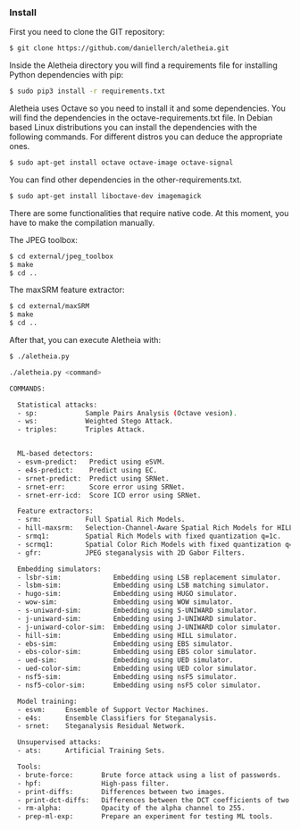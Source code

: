 ### Install

First you need to clone the GIT repository:

```bash
$ git clone https://github.com/daniellerch/aletheia.git
```

Inside the Aletheia directory you will find a requirements file for installing Python dependencies with pip:

```bash
$ sudo pip3 install -r requirements.txt 
```

Aletheia uses Octave so you need to install it and some dependencies. You will find the dependencies in the octave-requirements.txt file. In Debian based Linux distributions you can install the dependencies with the following commands. For different distros you can deduce the appropriate ones.

```bash
$ sudo apt-get install octave octave-image octave-signal
```

You can find other dependencies in the other-requirements.txt.

```bash
$ sudo apt-get install liboctave-dev imagemagick
```

There are some functionalities that require native code. At this moment, you have to make the compilation manually.

The JPEG toolbox:

```bash
$ cd external/jpeg_toolbox
$ make
$ cd ..
```

The maxSRM feature extractor:

```bash
$ cd external/maxSRM
$ make
$ cd ..
```


After that, you can execute Aletheia with:

```bash
$ ./aletheia.py 

./aletheia.py <command>

COMMANDS:

  Statistical attacks:
  - sp:            Sample Pairs Analysis (Octave vesion).
  - ws:            Weighted Stego Attack.
  - triples:       Triples Attack.


  ML-based detectors:
  - esvm-predict:   Predict using eSVM.
  - e4s-predict:    Predict using EC.
  - srnet-predict:  Predict using SRNet.
  - srnet-err:      Score error using SRNet.
  - srnet-err-icd:  Score ICD error using SRNet.

  Feature extractors:
  - srm:           Full Spatial Rich Models.
  - hill-maxsrm:   Selection-Channel-Aware Spatial Rich Models for HILL.
  - srmq1:         Spatial Rich Models with fixed quantization q=1c.
  - scrmq1:        Spatial Color Rich Models with fixed quantization q=1c.
  - gfr:           JPEG steganalysis with 2D Gabor Filters.

  Embedding simulators:
  - lsbr-sim:             Embedding using LSB replacement simulator.
  - lsbm-sim:             Embedding using LSB matching simulator.
  - hugo-sim:             Embedding using HUGO simulator.
  - wow-sim:              Embedding using WOW simulator.
  - s-uniward-sim:        Embedding using S-UNIWARD simulator.
  - j-uniward-sim:        Embedding using J-UNIWARD simulator.
  - j-uniward-color-sim:  Embedding using J-UNIWARD color simulator.
  - hill-sim:             Embedding using HILL simulator.
  - ebs-sim:              Embedding using EBS simulator.
  - ebs-color-sim:        Embedding using EBS color simulator.
  - ued-sim:              Embedding using UED simulator.
  - ued-color-sim:        Embedding using UED color simulator.
  - nsf5-sim:             Embedding using nsF5 simulator.
  - nsf5-color-sim:       Embedding using nsF5 color simulator.

  Model training:
  - esvm:     Ensemble of Support Vector Machines.
  - e4s:      Ensemble Classifiers for Steganalysis.
  - srnet:    Steganalysis Residual Network.

  Unsupervised attacks:
  - ats:      Artificial Training Sets.

  Tools:
  - brute-force:       Brute force attack using a list of passwords.
  - hpf:               High-pass filter.
  - print-diffs:       Differences between two images.
  - print-dct-diffs:   Differences between the DCT coefficients of two JPEG images.
  - rm-alpha:          Opacity of the alpha channel to 255.
  - prep-ml-exp:       Prepare an experiment for testing ML tools.



```





